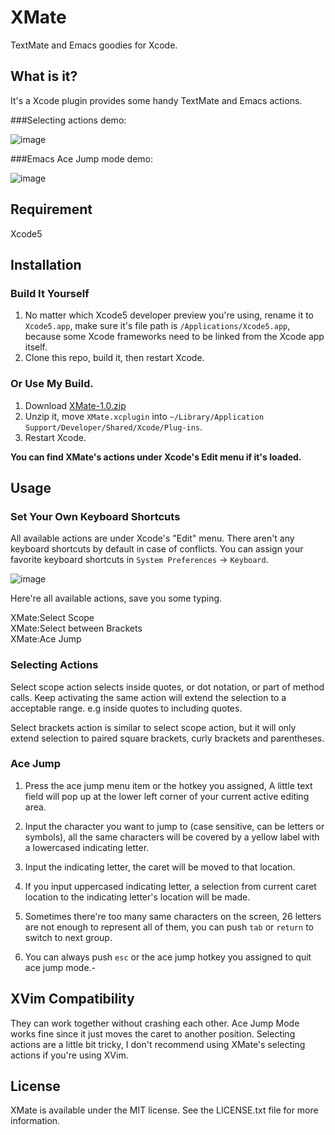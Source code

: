 XMate
==============

TextMate and Emacs goodies for Xcode.


## What is it?
It's a Xcode plugin provides some handy TextMate and Emacs actions.

###Selecting actions demo:

![image](http://i.minus.com/i9B2FwGwiUJ8F.gif)

###Emacs Ace Jump mode demo:

![image](http://i.minus.com/ibzQzA079MFYWc.gif)

## Requirement
Xcode5

## Installation

### Build It Yourself
1. No matter which Xcode5 developer preview you're using, rename it to `Xcode5.app`, make sure it's file path is `/Applications/Xcode5.app`, because some Xcode frameworks need to be linked from the Xcode app itself.
2. Clone this repo, build it, then restart Xcode. 

### Or Use My Build.
1. Download [XMate-1.0.zip](http://www.indieworks.org/files/XMate-1.0.zip)
2. Unzip it, move `XMate.xcplugin` into `~/Library/Application Support/Developer/Shared/Xcode/Plug-ins`.
3. Restart Xcode.


**You can find XMate's actions under Xcode's Edit menu if it's loaded.**


## Usage

### Set Your Own Keyboard Shortcuts

All available actions are under Xcode's "Edit" menu. There aren't any keyboard shortcuts by default in case of conflicts. You can assign your favorite keyboard shortcuts in `System Preferences` -> `Keyboard`.

![image](http://i.minus.com/imGDxlIUWBuCr.png)

Here're all available actions, save you some typing.

XMate:Select Scope  
XMate:Select between Brackets  
XMate:Ace Jump

### Selecting Actions

Select scope action selects inside quotes, or dot notation, or part of method calls.
Keep activating the same action will extend the selection to a acceptable range. 
e.g inside quotes to including quotes.

Select brackets action is similar to select scope action, but it will only extend selection to paired square brackets, curly brackets and parentheses.

### Ace Jump

1. Press the ace jump menu item or the hotkey you assigned, A little text field will pop up at the lower left corner of your current active editing area.

2. Input the character you want to jump to (case sensitive, can be letters or symbols), all the same characters will be covered by a yellow label with a lowercased indicating letter.

3. Input the indicating letter, the caret will be moved to that location. 

4. If you input uppercased indicating letter, a selection from current caret location to the indicating letter's location will be made.

5. Sometimes there're too many same characters on the screen, 26 letters are not enough to represent all of them, you can push `tab` or `return` to switch to next group.

6. You can always push `esc` or the ace jump hotkey you assigned to quit ace jump mode.- 

## XVim Compatibility

They can work together without crashing each other. Ace Jump Mode works fine since it just moves the caret to another position. Selecting actions are a little bit tricky, I don't recommend using XMate's selecting actions if you're using XVim.

## License

XMate is available under the MIT license. See the LICENSE.txt file for more information.
